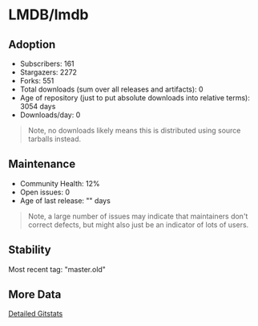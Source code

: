 # LMDB/lmdb

## Adoption

- Subscribers: 161
- Stargazers: 2272
- Forks: 551
- Total downloads (sum over all releases and artifacts): 0
- Age of repository (just to put absolute downloads into relative terms): 3054 days
- Downloads/day: 0

> Note, no downloads likely means this is distributed using source tarballs instead.

## Maintenance

- Community Health: 12%
- Open issues: 0
- Age of last release: "<No Releases>" days

> Note, a large number of issues may indicate that maintainers don't correct defects, but might also
> just be an indicator of lots of users.

## Stability

Most recent tag: "master.old"

## More Data

[Detailed Gitstats](/bazel-catalog/gitstats/LMDB/lmdb)

